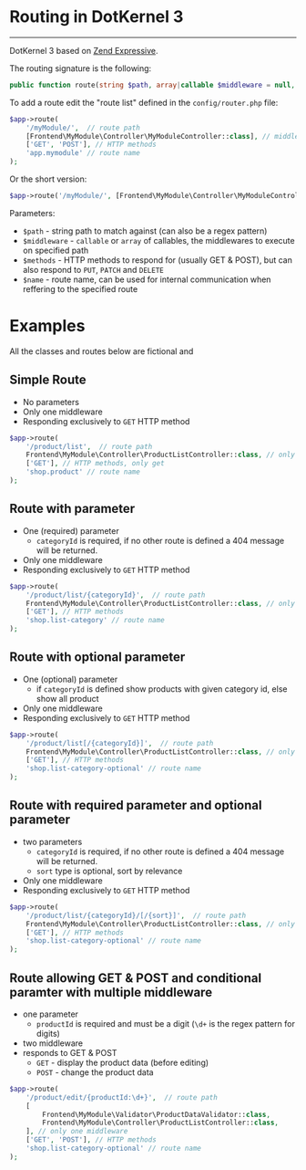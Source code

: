# Routing in DotKernel 3
---

DotKernel 3 based on [Zend Expressive](https://docs.zendframework.com/zend-expressive/). 

The routing signature is the following:

```php
public function route(string $path, array|callable $middleware = null, string|array $methods = null, string $name = null);
```

To add a route edit the "route list" defined in the `config/router.php` file:

```php
$app->route(
    '/myModule/',  // route path
    [Frontend\MyModule\Controller\MyModuleController::class], // middleware stack
    ['GET', 'POST'], // HTTP methods
    'app.mymodule' // route name
);
```

Or the short version:

```php
$app->route('/myModule/', [Frontend\MyModule\Controller\MyModuleController::class], ['GET', 'POST'], 'app.mymodule');
```

Parameters:
* `$path` - string path to match against (can also be a regex pattern)
* `$middleware` - `callable` or `array` of callables, the middlewares to execute on specified path
* `$methods` - HTTP methods to respond for (usually GET & POST), but can also respond to `PUT`, `PATCH` and `DELETE`
* `$name` - route name, can be used for internal communication when reffering to the specified route

# Examples

All the classes and routes below are fictional and 

## Simple Route

* No parameters
* Only one middleware
* Responding exclusively to `GET` HTTP method


```php
$app->route(
    '/product/list',  // route path
    Frontend\MyModule\Controller\ProductListController::class, // only one middleware
    ['GET'], // HTTP methods, only get
    'shop.product' // route name
);
```

## Route with parameter

* One (required) parameter
  * `categoryId` is required, if no other route is defined a 404 message will be returned.
* Only one middleware
* Responding exclusively to `GET` HTTP method

```php
$app->route(
    '/product/list/{categoryId}',  // route path
    Frontend\MyModule\Controller\ProductListController::class, // only one middleware
    ['GET'], // HTTP methods
    'shop.list-category' // route name
);
```

## Route with optional parameter

* One (optional) parameter
  * if `categoryId` is defined show products with given category id, else show all product 
* Only one middleware
* Responding exclusively to `GET` HTTP method

```php
$app->route(
    '/product/list[/{categoryId}]',  // route path
    Frontend\MyModule\Controller\ProductListController::class, // only one middleware
    ['GET'], // HTTP methods
    'shop.list-category-optional' // route name
);
```

## Route with required parameter and optional parameter

* two parameters
  * `categoryId` is required, if no other route is defined a 404 message will be returned.
  * `sort` type is optional, sort by relevance
* Only one middleware
* Responding exclusively to `GET` HTTP method

```php
$app->route(
    '/product/list/{categoryId}/[/{sort}]',  // route path
    Frontend\MyModule\Controller\ProductListController::class, // only one middleware
    ['GET'], // HTTP methods
    'shop.list-category-optional' // route name
);
```

## Route allowing GET & POST and conditional paramter with multiple middleware 

 * one parameter
   * `productId` is required and must be a digit (`\d+` is the regex pattern for digits)
 * two middleware
 * responds to GET & POST
   * `GET` - display the product data (before editing)
   * `POST` - change the product data


```php
$app->route(
    '/product/edit/{productId:\d+}',  // route path
    [
        Frontend\MyModule\Validator\ProductDataValidator::class,
        Frontend\MyModule\Controller\ProductListController::class,
    ], // only one middleware
    ['GET', 'POST'], // HTTP methods
    'shop.list-category-optional' // route name
);
```
